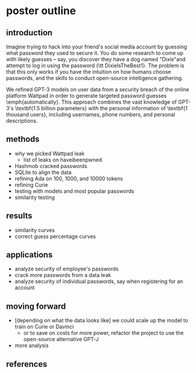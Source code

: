 # poster outline

## introduction

 Imagine trying to hack into your friend's social media account by guessing what password they used to secure it. You do some research to come up with likely guesses – say, you discover they have a dog named "Dixie"and attempt to log in using the password {\tt DixieIsTheBest1}. The problem is that this only works if you have the intuition on how humans choose passwords, and the skills to conduct open-source intelligence gathering.

We refined GPT-3 models on user data from a security breach of the online platform Wattpad in order to generate targeted password guesses \emph{automatically}. This approach combines the vast knowledge of GPT-3's \textbf{1.5 billion parameters} with the personal information of \textbf{1 thousand users}, including usernames, phone numbers, and personal descriptions.

## methods

- why we picked Wattpad leak
	- list of leaks on haveibeenpwned
- Hashmob cracked passwords
- SQLite to align the data
- refining Ada on 100, 1000, and 10000 tokens
- refining Curie 
- testing with models and most popular passwords
- similarity testing

## results

- similarity curves
- correct guess percentage curves

## applications

- analyze security of employee's passwords
- crack more passwords from a data leak
- analyze security of individual passwords, say when registering for an account

## moving forward

- [depending on what the data looks like] we could scale up the model to train on Curie or Davinci
	- or to save on costs for more power, refactor the project to use the open-source alternative GPT-J
- more analysis 

## references
